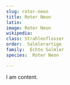 ```yaml
---
slug: roter-neon
title: Roter Neon
latin:
image: Roter Neon
wikipedia: 
class: Strahlenflosser
order:  Salmlerartige
family:  Echte Salmler
species:  Roter Neon

---
```


I am content.
